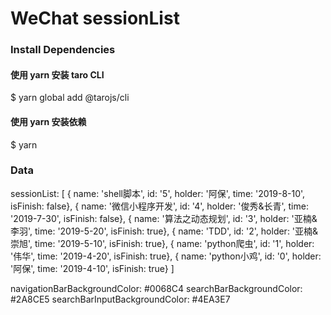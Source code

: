 # WeChat sessionList

### Install Dependencies

#### 使用 yarn 安装 taro CLI
$ yarn global add @tarojs/cli

#### 使用 yarn 安装依赖
$ yarn

### Data
sessionList: [
      { name: 'shell脚本', id: '5', holder: '阿保', time: '2019-8-10', isFinish: false},
      { name: '微信小程序开发', id: '4', holder: '俊秀&长青', time: '2019-7-30', isFinish: false},
      { name: '算法之动态规划', id: '3', holder: '亚楠&李羽', time: '2019-5-20', isFinish: true},
      { name: 'TDD', id: '2', holder: '亚楠&崇旭', time: '2019-5-10', isFinish: true},
      { name: 'python爬虫', id: '1', holder: '伟华', time: '2019-4-20', isFinish: true},
      { name: 'python小鸡', id: '0', holder: '阿保', time: '2019-4-10', isFinish: true}
    ]

navigationBarBackgroundColor: #0068C4
searchBarBackgroundColor: #2A8CE5
searchBarInputBackgroundColor: #4EA3E7
